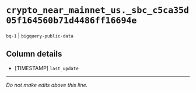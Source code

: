 # `crypto_near_mainnet_us._sbc_c5ca35d05f164560b71d4486ff16694e`
`bq-1` | `bigquery-public-data`

## Column details
* [TIMESTAMP] `last_update`

-------------------------------------------------------------------------------
*Do not make edits above this line.*

